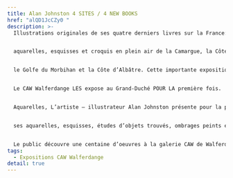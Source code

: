 ```yaml
---
title: Alan Johnston 4 SITES / 4 NEW BOOKS
href: "alQD1JcCZy0 "
description: >-
  Illustrations originales de ses quatre derniers livres sur la France: 


  aquarelles, esquisses et croquis en plein air de la Camargue, la Côte d’Azur, 


  le Golfe du Morbihan et la Côte d’Albâtre. Cette importante exposition regroupe une centaine d'oeuvres. 


  Le CAW Walferdange LES expose au Grand-Duché POUR LA première fois. 


  Aquarelles, L’artiste – illustrateur Alan Johnston présente pour la première fois au Grand-Duché 


  ses aquarelles, esquisses, études d’objets trouvés, ombrages peints et quelques huiles sur toile. 


  Le public découvre une centaine d’oeuvres à la galerie CAW de Walferdange.
tags:
  - Expositions CAW Walferdange
detail: true
---
```

